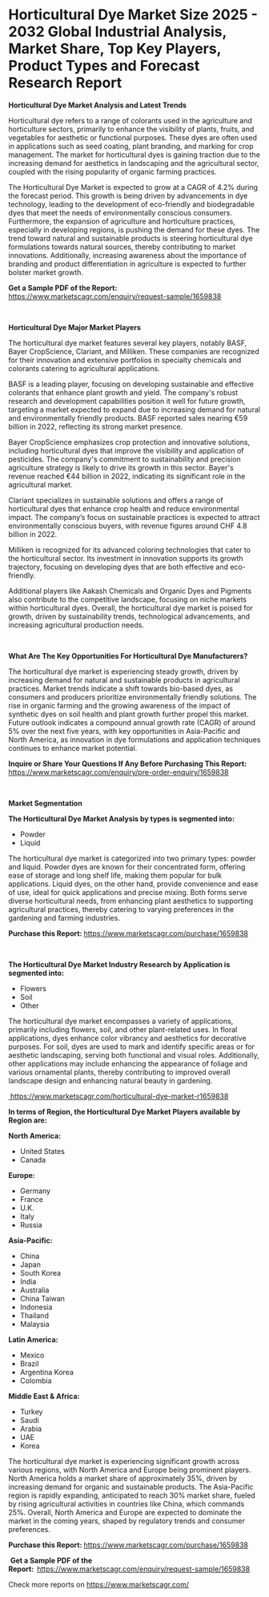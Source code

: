 <p><h1>Horticultural Dye Market Size 2025 - 2032 Global Industrial Analysis, Market Share, Top Key Players, Product Types and Forecast Research Report</h1></p><p><strong>Horticultural Dye Market Analysis and Latest Trends</strong></p>
<p><p>Horticultural dye refers to a range of colorants used in the agriculture and horticulture sectors, primarily to enhance the visibility of plants, fruits, and vegetables for aesthetic or functional purposes. These dyes are often used in applications such as seed coating, plant branding, and marking for crop management. The market for horticultural dyes is gaining traction due to the increasing demand for aesthetics in landscaping and the agricultural sector, coupled with the rising popularity of organic farming practices.</p><p>The Horticultural Dye Market is expected to grow at a CAGR of 4.2% during the forecast period. This growth is being driven by advancements in dye technology, leading to the development of eco-friendly and biodegradable dyes that meet the needs of environmentally conscious consumers. Furthermore, the expansion of agriculture and horticulture practices, especially in developing regions, is pushing the demand for these dyes. The trend toward natural and sustainable products is steering horticultural dye formulations towards natural sources, thereby contributing to market innovations. Additionally, increasing awareness about the importance of branding and product differentiation in agriculture is expected to further bolster market growth.</p></p>
<p><strong>Get a Sample PDF of the Report:&nbsp;</strong> <a href="https://www.marketscagr.com/enquiry/request-sample/1659838?utm_campaign=2939&utm_medium=2&utm_source=Github&utm_content=ia&utm_term=31032025&utm_id=horticultural-dye">https://www.marketscagr.com/enquiry/request-sample/1659838</a></p>
<p>&nbsp;</p>
<p><strong>Horticultural Dye Major Market Players</strong></p>
<p><p>The horticultural dye market features several key players, notably BASF, Bayer CropScience, Clariant, and Milliken. These companies are recognized for their innovation and extensive portfolios in specialty chemicals and colorants catering to agricultural applications. </p><p>BASF is a leading player, focusing on developing sustainable and effective colorants that enhance plant growth and yield. The company's robust research and development capabilities position it well for future growth, targeting a market expected to expand due to increasing demand for natural and environmentally friendly products. BASF reported sales nearing €59 billion in 2022, reflecting its strong market presence.</p><p>Bayer CropScience emphasizes crop protection and innovative solutions, including horticultural dyes that improve the visibility and application of pesticides. The company's commitment to sustainability and precision agriculture strategy is likely to drive its growth in this sector. Bayer's revenue reached €44 billion in 2022, indicating its significant role in the agricultural market.</p><p>Clariant specializes in sustainable solutions and offers a range of horticultural dyes that enhance crop health and reduce environmental impact. The company’s focus on sustainable practices is expected to attract environmentally conscious buyers, with revenue figures around CHF 4.8 billion in 2022.</p><p>Milliken is recognized for its advanced coloring technologies that cater to the horticultural sector. Its investment in innovation supports its growth trajectory, focusing on developing dyes that are both effective and eco-friendly.</p><p>Additional players like Aakash Chemicals and Organic Dyes and Pigments also contribute to the competitive landscape, focusing on niche markets within horticultural dyes. Overall, the horticultural dye market is poised for growth, driven by sustainability trends, technological advancements, and increasing agricultural production needs.</p></p>
<p>&nbsp;</p>
<p><strong>What Are The Key Opportunities For Horticultural Dye Manufacturers?</strong></p>
<p><p>The horticultural dye market is experiencing steady growth, driven by increasing demand for natural and sustainable products in agricultural practices. Market trends indicate a shift towards bio-based dyes, as consumers and producers prioritize environmentally friendly solutions. The rise in organic farming and the growing awareness of the impact of synthetic dyes on soil health and plant growth further propel this market. Future outlook indicates a compound annual growth rate (CAGR) of around 5% over the next five years, with key opportunities in Asia-Pacific and North America, as innovation in dye formulations and application techniques continues to enhance market potential.</p></p>
<p><strong>Inquire or Share Your Questions If Any Before Purchasing This Report:</strong> <a href="https://www.marketscagr.com/enquiry/pre-order-enquiry/1659838?utm_campaign=2939&utm_medium=2&utm_source=Github&utm_content=ia&utm_term=31032025&utm_id=horticultural-dye">https://www.marketscagr.com/enquiry/pre-order-enquiry/1659838</a></p>
<p>&nbsp;</p>
<p><strong>Market Segmentation</strong></p>
<p><strong>The Horticultural Dye Market Analysis by types is segmented into:</strong></p>
<p><ul><li>Powder</li><li>Liquid</li></ul></p>
<p><p>The horticultural dye market is categorized into two primary types: powder and liquid. Powder dyes are known for their concentrated form, offering ease of storage and long shelf life, making them popular for bulk applications. Liquid dyes, on the other hand, provide convenience and ease of use, ideal for quick applications and precise mixing. Both forms serve diverse horticultural needs, from enhancing plant aesthetics to supporting agricultural practices, thereby catering to varying preferences in the gardening and farming industries.</p></p>
<p><strong>Purchase this Report:&nbsp;</strong><a href="https://www.marketscagr.com/purchase/1659838?utm_campaign=2939&utm_medium=2&utm_source=Github&utm_content=ia&utm_term=31032025&utm_id=horticultural-dye">https://www.marketscagr.com/purchase/1659838</a></p>
<p>&nbsp;</p>
<p><strong>The Horticultural Dye Market Industry Research by Application is segmented into:</strong></p>
<p><ul><li>Flowers</li><li>Soil</li><li>Other</li></ul></p>
<p><p>The horticultural dye market encompasses a variety of applications, primarily including flowers, soil, and other plant-related uses. In floral applications, dyes enhance color vibrancy and aesthetics for decorative purposes. For soil, dyes are used to mark and identify specific areas or for aesthetic landscaping, serving both functional and visual roles. Additionally, other applications may include enhancing the appearance of foliage and various ornamental plants, thereby contributing to improved overall landscape design and enhancing natural beauty in gardening.</p></p>
<p><a href="https://www.marketscagr.com/horticultural-dye-market-r1659838?utm_campaign=2939&utm_medium=2&utm_source=Github&utm_content=ia&utm_term=31032025&utm_id=horticultural-dye">&nbsp;https://www.marketscagr.com/horticultural-dye-market-r1659838</a></p>
<p><strong>In terms of Region, the Horticultural Dye Market Players available by Region are:</strong></p>
<p>
    <p> <strong> North America: </strong>
        <ul>
            <li>United States</li>
            <li>Canada</li>
        </ul>
        </p> 
    <p> <strong> Europe: </strong>
        <ul>
            <li>Germany</li>
            <li>France</li>
            <li>U.K.</li>
            <li>Italy</li>
            <li>Russia</li>
        </ul>
        </p> 
    <p> <strong> Asia-Pacific: </strong>
        <ul>
            <li>China</li>
            <li>Japan</li>
            <li>South Korea</li>
            <li>India</li>
            <li>Australia</li>
            <li>China Taiwan</li>
            <li>Indonesia</li>
            <li>Thailand</li>
            <li>Malaysia</li>
        </ul>
        </p> 
    <p> <strong> Latin America: </strong>
        <ul>
            <li>Mexico</li>
            <li>Brazil</li>
            <li>Argentina Korea</li>
            <li>Colombia</li>
        </ul>
        </p> 
    <p> <strong> Middle East & Africa: </strong>
        <ul>
            <li>Turkey</li>
            <li>Saudi</li>
            <li>Arabia</li>
            <li>UAE</li>
            <li>Korea</li>
        </ul>
    </p>
    </p>
<p><p>The horticultural dye market is experiencing significant growth across various regions, with North America and Europe being prominent players. North America holds a market share of approximately 35%, driven by increasing demand for organic and sustainable products. The Asia-Pacific region is rapidly expanding, anticipated to reach 30% market share, fueled by rising agricultural activities in countries like China, which commands 25%. Overall, North America and Europe are expected to dominate the market in the coming years, shaped by regulatory trends and consumer preferences.</p></p>
<p><strong>Purchase this Report: </strong><a href="https://www.marketscagr.com/purchase/1659838?utm_campaign=2939&utm_medium=2&utm_source=Github&utm_content=ia&utm_term=31032025&utm_id=horticultural-dye">https://www.marketscagr.com/purchase/1659838</a></p>
<p>&nbsp;<strong>Get a Sample PDF of the Report:&nbsp;&nbsp;</strong><a href="https://www.marketscagr.com/enquiry/request-sample/1659838?utm_campaign=2939&utm_medium=2&utm_source=Github&utm_content=ia&utm_term=31032025&utm_id=horticultural-dye">https://www.marketscagr.com/enquiry/request-sample/1659838</a></p>
<p><strong></strong></p>
<p>Check more reports on <a href="https://www.marketscagr.com/?utm_campaign=2939&utm_medium=2&utm_source=Github&utm_content=ia&utm_term=31032025&utm_id=horticultural-dye">https://www.marketscagr.com/</a></p>
